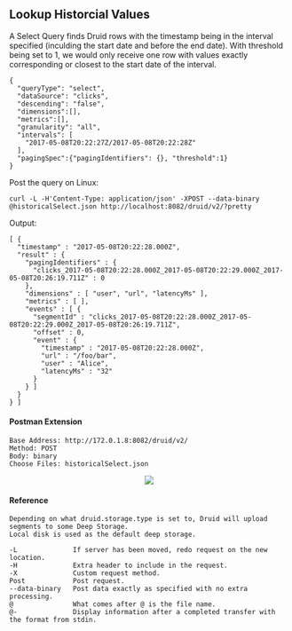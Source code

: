 ## Lookup Historcial Values

A Select Query finds Druid rows with the timestamp being in the interval specified (inculding the start date and before the end date). With threshold being set to 1, we would only receive one row with values exactly corresponding or closest to the start date of the interval.

```
{
  "queryType": "select",
  "dataSource": "clicks",
  "descending": "false",
  "dimensions":[],
  "metrics":[],
  "granularity": "all",
  "intervals": [
    "2017-05-08T20:22:27Z/2017-05-08T20:22:28Z"
  ],
  "pagingSpec":{"pagingIdentifiers": {}, "threshold":1}
}
```

Post the query on Linux:
```
curl -L -H'Content-Type: application/json' -XPOST --data-binary @historicalSelect.json http://localhost:8082/druid/v2/?pretty
```

Output:
```
[ {
  "timestamp" : "2017-05-08T20:22:28.000Z",
  "result" : {
    "pagingIdentifiers" : {
      "clicks_2017-05-08T20:22:28.000Z_2017-05-08T20:22:29.000Z_2017-05-08T20:26:19.711Z" : 0
    },
    "dimensions" : [ "user", "url", "latencyMs" ],
    "metrics" : [ ],
    "events" : [ {
      "segmentId" : "clicks_2017-05-08T20:22:28.000Z_2017-05-08T20:22:29.000Z_2017-05-08T20:26:19.711Z",
      "offset" : 0,
      "event" : {
        "timestamp" : "2017-05-08T20:22:28.000Z",
        "url" : "/foo/bar",
        "user" : "Alice",
        "latencyMs" : "32"
      }
    } ]
  }
} ]
```

#### Postman Extension

```
Base Address: http://172.0.1.8:8082/druid/v2/
Method: POST
Body: binary
Choose Files: historicalSelect.json

```

<div align="center"><img src="https://github.com/minoobeyzavi/Visual-KPI/blob/master/Images/postman-streamingData.png"></img></div>

#### Reference
```
Depending on what druid.storage.type is set to, Druid will upload segments to some Deep Storage.
Local disk is used as the default deep storage.

-L              If server has been moved, redo request on the new location.
-H              Extra header to include in the request.
-X              Custom request method.
Post            Post request.
--data-binary   Post data exactly as specified with no extra processing.
@               What comes after @ is the file name.
@-              Display information after a completed transfer with the format from stdin.
```
